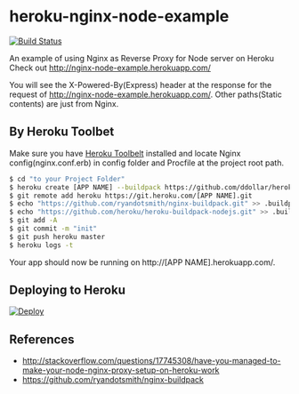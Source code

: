 # heroku-nginx-node-example
[![Build Status](https://travis-ci.org/Narr-/heroku-nginx-node-example.svg?branch=master)](https://travis-ci.org/Narr-/heroku-nginx-node-example)

An example of using Nginx as Reverse Proxy for Node server on Heroku
Check out <http://nginx-node-example.herokuapp.com/>

You will see the X-Powered-By(Express) header at the response for the request of http://nginx-node-example.herokuapp.com/. Other paths(Static contents) are just from Nginx.
<br>

## By Heroku Toolbet

Make sure you have [Heroku Toolbelt](https://toolbelt.heroku.com/) installed and locate Nginx config(nginx.conf.erb) in config folder and Procfile at the project root path.

```sh
$ cd "to your Project Folder"
$ heroku create [APP NAME] --buildpack https://github.com/ddollar/heroku-buildpack-multi.git
$ git remote add heroku https://git.heroku.com/[APP NAME].git
$ echo "https://github.com/ryandotsmith/nginx-buildpack.git" >> .buildpacks
$ echo "https://github.com/heroku/heroku-buildpack-nodejs.git" >> .buildpacks
$ git add -A
$ git commit -m "init"
$ git push heroku master
$ heroku logs -t
```

Your app should now be running on http://[APP NAME].herokuapp.com/.
<br>

## Deploying to Heroku
[![Deploy](https://www.herokucdn.com/deploy/button.svg)](https://heroku.com/deploy)
<br>

## References

- http://stackoverflow.com/questions/17745308/have-you-managed-to-make-your-node-nginx-proxy-setup-on-heroku-work
- https://github.com/ryandotsmith/nginx-buildpack
